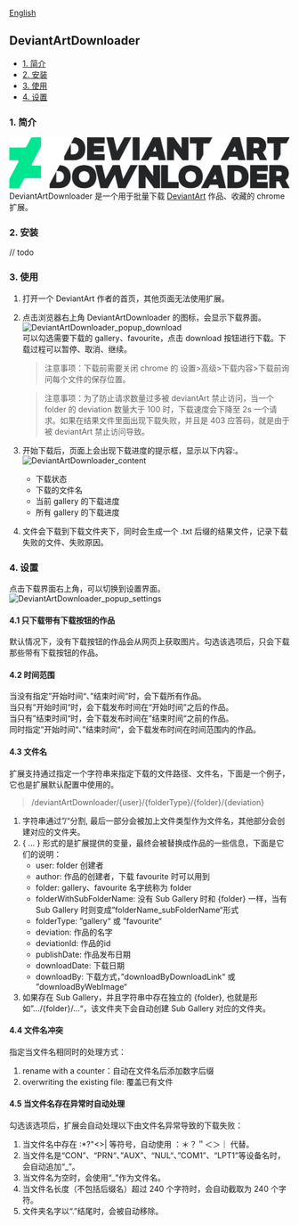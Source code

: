 [English](https://github.com/OvO7000/DeviantArtDownloader/blob/dev/README-EN.md)

## DeviantArtDownloader
  - [1. 简介](#1-简介)
  - [2. 安装](#2-安装)
  - [3. 使用](#3-使用)
  - [4. 设置](#4-设置)
  
### 1. 简介
![DeviantArtDownloader logo](https://github.com/OvO7000/DeviantArtDownloader/blob/dev/src/common/images/DeviantArtDownloaderLogo.png)
DeviantArtDownloader 是一个用于批量下载 [DeviantArt](https://www.deviantart.com/) 作品、收藏的 chrome 扩展。
### 2. 安装
// todo
### 3. 使用
1. 打开一个 DeviantArt 作者的首页，其他页面无法使用扩展。
2. 点击浏览器右上角 DeviantArtDownloader 的图标，会显示下载界面。  
![DeviantArtDownloader_popup_download](https://github.com/OvO7000/images/blob/master/%E5%BC%80%E5%8F%91/DeviationArt%20Downloader/DeviantArtDownloader_popup_download.png)  
    可以勾选需要下载的 gallery、favourite，点击 download 按钮进行下载。下载过程可以暂停、取消、继续。  
    > 注意事项：下载前需要关闭 chrome 的 设置>高级>下载内容>下载前询问每个文件的保存位置。
   
    > 注意事项：为了防止请求数量过多被 deviantArt 禁止访问，当一个 folder 的 deviation 数量大于 100 时，下载速度会下降至 2s 一个请求。如果在结果文件里面出现下载失败，并且是 403 应答码，就是由于被 deviantArt 禁止访问导致。
3. 开始下载后，页面上会出现下载进度的提示框，显示以下内容:。  
![DeviantArtDownloader_content](https://github.com/OvO7000/images/blob/master/%E5%BC%80%E5%8F%91/DeviationArt%20Downloader/DeviantArtDownloader_content.png)  
    * 下载状态
    * 下载的文件名
    * 当前 gallery 的下载进度
    * 所有 gallery 的下载进度
4. 文件会下载到下载文件夹下，同时会生成一个 .txt 后缀的结果文件，记录下载失败的文件、失败原因。
### 4. 设置  
点击下载界面右上角，可以切换到设置界面。  
![DeviantArtDownloader_popup_settings](https://github.com/OvO7000/images/blob/master/%E5%BC%80%E5%8F%91/DeviationArt%20Downloader/DeviantArtDownloader_popup_settings.png)
#### 4.1 只下载带有下载按钮的作品
默认情况下，没有下载按钮的作品会从网页上获取图片。勾选该选项后，只会下载那些带有下载按钮的作品。
#### 4.2 时间范围

当没有指定”开始时间“、”结束时间“时，会下载所有作品。  
当只有”开始时间“时，会下载发布时间在“开始时间”之后的作品。  
当只有”结束时间“时，会下载发布时间在”结束时间“之前的作品。  
同时指定”开始时间“、”结束时间“，会下载发布时间在时间范围内的作品。
#### 4.3 文件名
扩展支持通过指定一个字符串来指定下载的文件路径、文件名，下面是一个例子，它也是扩展默认配置中使用的。
> /deviantArtDownloader/{user}/{folderType}/{folder}/{deviation}  

1. 字符串通过”/“分割, 最后一部分会被加上文件类型作为文件名，其他部分会创建对应的文件夹。
2. { ... } 形式的是扩展提供的变量，最终会被替换成作品的一些信息，下面是它们的说明：
    * user: folder 创建者
    * author: 作品的创建者，下载 favourite 时可以用到
    * folder: gallery、favourite 名字统称为 folder
    * folderWithSubFolderName: 没有 Sub Gallery 时和 {folder} 一样，当有Sub Gallery 时则变成”folderName_subFolderName“形式
    * folderType: ”gallery“ 或 ”favourite“
    * deviation: 作品的名字
    * deviationId: 作品的id
    * publishDate: 作品发布日期
    * downloadDate: 下载日期
    * downloadBy: 下载方式，”downloadByDownloadLink“ 或 ”downloadByWebImage“
3. 如果存在 Sub Gallery，并且字符串中存在独立的 {folder}, 也就是形如”.../{folder}/...“，该文件夹下会自动创建 Sub Gallery 对应的文件夹。 

#### 4.4 文件名冲突
指定当文件名相同时的处理方式：
1. rename with a counter：自动在文件名后添加数字后缀
2. overwriting the existing file: 覆盖已有文件

#### 4.5 当文件名存在异常时自动处理
勾选该选项后，扩展会自动处理以下由文件名异常导致的下载失败：
1. 当文件名中存在 :*?"<>| 等符号，自动使用 ：＊？＂＜＞｜ 代替。
2. 当文件名是“CON”、“PRN“、”AUX”、“NUL“、”COM1”、“LPT1”等设备名时，会自动追加“_”。
3. 当文件名为空时，会使用“_”作为文件名。
4. 当文件名长度（不包括后缀名）超过 240 个字符时，会自动截取为 240 个字符。
5. 文件夹名字以“.”结尾时，会被自动移除。
